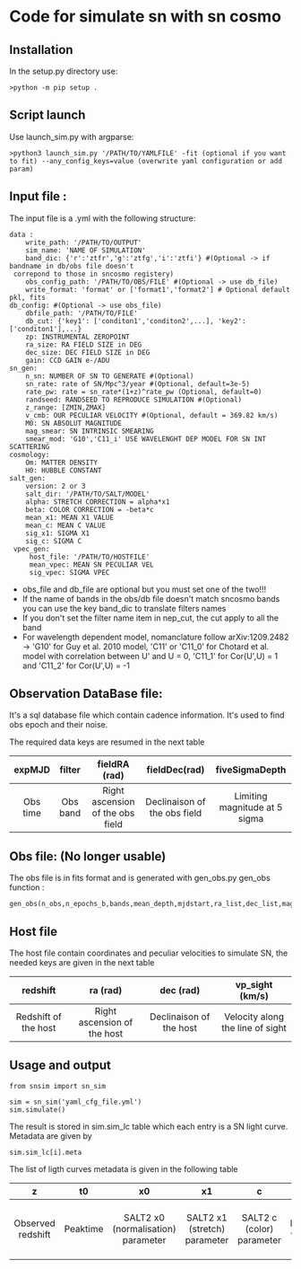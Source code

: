 # Code for simulate sn with sn cosmo
## Installation
In the setup.py directory use:
```
>python -m pip setup .
```

## Script launch
Use launch_sim.py with argparse:
```
>python3 launch_sim.py '/PATH/TO/YAMLFILE' -fit (optional if you want to fit) --any_config_keys=value (overwrite yaml configuration or add param)
```

## Input file :
The input file is a .yml with the following structure:
```
data :
    write_path: '/PATH/TO/OUTPUT'
    sim_name: 'NAME OF SIMULATION'
    band_dic: {'r':'ztfr','g':'ztfg','i':'ztfi'} #(Optional -> if bandname in db/obs file doesn't
 correpond to those in sncosmo registery)
    obs_config_path: '/PATH/TO/OBS/FILE' #(Optional -> use db_file)
    write_format: 'format' or ['format1','format2'] # Optional default pkl, fits
db_config: #(Optional -> use obs_file)
    dbfile_path: '/PATH/TO/FILE'
    db_cut: {'key1': ['conditon1','conditon2',...], 'key2':['conditon1'],...}
    zp: INSTRUMENTAL ZEROPOINT  
    ra_size: RA FIELD SIZE in DEG
    dec_size: DEC FIELD SIZE in DEG
    gain: CCD GAIN e-/ADU
sn_gen:
    n_sn: NUMBER OF SN TO GENERATE #(Optional)
    sn_rate: rate of SN/Mpc^3/year #(Optional, default=3e-5)
    rate_pw: rate = sn_rate*(1+z)^rate_pw (Optional, default=0)
    randseed: RANDSEED TO REPRODUCE SIMULATION #(Optional)
    z_range: [ZMIN,ZMAX]
    v_cmb: OUR PECULIAR VELOCITY #(Optional, default = 369.82 km/s)
    M0: SN ABSOLUT MAGNITUDE
    mag_smear: SN INTRINSIC SMEARING
    smear_mod: 'G10','C11_i' USE WAVELENGHT DEP MODEL FOR SN INT SCATTERING
cosmology:
    Om: MATTER DENSITY  
    H0: HUBBLE CONSTANT
salt_gen:
    version: 2 or 3
    salt_dir: '/PATH/TO/SALT/MODEL'  
    alpha: STRETCH CORRECTION = alpha*x1
    beta: COLOR CORRECTION = -beta*c   
    mean_x1: MEAN X1 VALUE
    mean_c: MEAN C VALUE
    sig_x1: SIGMA X1   
    sig_c: SIGMA C
 vpec_gen:
     host_file: '/PATH/TO/HOSTFILE'
     mean_vpec: MEAN SN PECULIAR VEL
     sig_vpec: SIGMA VPEC
```

* obs_file and db_file are optional but you must set one of the two!!!
* If the name of bands in the obs/db file doesn't match sncosmo bands you can use the key band_dic to translate filters names
* If you don't set the filter name item in nep_cut, the cut apply to all the band
* For wavelength dependent model, nomanclature follow arXiv:1209.2482 -> 'G10' for Guy et al. 2010 model, 'C11' or 'C11_0' for Chotard et al. model with correlation between U' and U = 0, 'C11_1' for Cor(U',U) = 1 and 'C11_2' for Cor(U',U) = -1

## Observation DataBase file:
It's a sql database file which contain cadence information. It's used to find obs epoch and their noise.

The required data keys are resumed in the next table

| expMJD |filter | fieldRA (rad) |  fieldDec(rad) | fiveSigmaDepth |
| :-----------: | :-----: | :----------: | :----------: | :--------------------: |
| Obs time| Obs band | Right ascension of the obs field| Declinaison of the obs field   |  Limiting magnitude at 5 sigma |


## Obs file: (No longer usable)
The obs file is in fits format and is generated with gen_obs.py
gen_obs function :
```
gen_obs(n_obs,n_epochs_b,bands,mean_depth,mjdstart,ra_list,dec_list,magsys='ab',gain=1.000)
```

## Host file
The host file contain coordinates and peculiar velocities to simulate SN, the needed keys are given in the next table

| redshift | ra (rad) | dec (rad) | vp_sight (km/s) |
| :-----------: | :-----: | :----------: | :----------: |
| Redshift of the host | Right ascension of the host | Declinaison of the host | Velocity along the line of sight |

## Usage and output
```
from snsim import sn_sim

sim = sn_sim('yaml_cfg_file.yml')
sim.simulate()
```

The result is stored in sim.sim_lc table which each entry is a SN light curve. Metadata are given by
```
sim.sim_lc[i].meta
```
The list of ligth curves metadata is given in the following table

| z  |  t0| x0  |  x1 | c | vpec |  zcos |  zpec | z2cmb |  zCMB |  ra | dec |  sn id  |  mb | mu  | msmear |
| :------------: | :------------: | :------------: | :------------: | :------------: | :------------: | :------------: | :------------: | :------------: | :------------: | :------------: | :------------: | :------------: | :------------: | :------------: | :------------: |
|  Observed redshift | Peaktime | SALT2 x0 (normalisation) parameter  | SALT2 x1 (stretch) parameter  | SALT2 c (color) parameter | Peculiar velocity  | Cosmological redshift  | Peculiar velocity redshift | CMB motion redshift | CMB frame redshift | SN right ascension   |  SN declinaison |  SN identification number | SN magnitude in restframe Bessell B | Simulated distance modulli | Coherent smear term |

